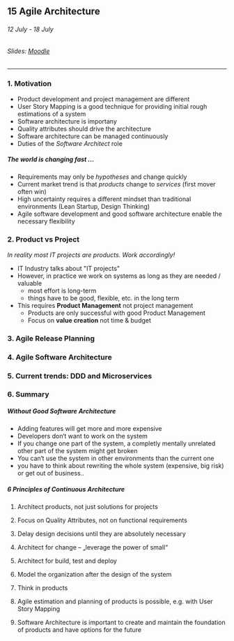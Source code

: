 ## 15 Agile Architecture

###### 12 July - 18 July

###### Slides: [Moodle](https://www.moodle.tum.de/mod/resource/view.php?id=603988)

---

### 1. Motivation

* Product development and project management are different
* User Story Mapping is a good technique for providing initial rough estimations of a system
* Software architecture is importany
* Quality attributes should drive the architecture
* Software architecture can be managed continuously
* Duties of the _Software Architect_ role

##### The world is changing fast ...

* Requirements may only be _hypotheses_ and change quickly
* Current market trend is that _products_ change to _services_  \(first mover often win\)
* High uncertainty requires a different mindset than traditional environments \(Lean Startup, Design Thinking\)
* Agile software development and good software architecture enable the necessary flexibility

### 2. Product vs Project

_In reality most IT projects are products. Work accordingly!_

* IT Industry talks about "IT projects"
* However, in practice we work on systems as long as they are needed / valuable
  * most effort is long-term
  * things have to be good, flexible, etc. in the long term
* This requires **Product Management** not project management
  * Products are only successful with good Product Management
  * Focus on **value creation** not time & budget

### 3. Agile Release Planning

### 4. Agile Software Architecture

### 5. Current trends: DDD and Microservices

### 6. Summary

##### Without Good Software Architecture

* Adding features will get more and more expensive
* Developers don‘t want to work on the system
* If you change one part of the system, a completly mentally unrelated other part of the system might get broken
* You can‘t use the system in other environments than the current one
* you have to think about rewriting the whole system \(expensive, big risk\) or get out of business..

##### 6 Principles of Continuous Architecture

1. Architect products, not just solutions for projects
2. Focus on Quality Attributes, not on functional requirements
3. Delay design decisions until they are absolutely necessary
4. Architect for change – „leverage the power of small“
5. Architect for build, test and deploy
6. Model the organization after the design of the system

7. Think in products

8. Agile estimation and planning of products is possible, e.g. with User Story Mapping

9. Software Architecture is important to create and maintain the foundation of products and have options for the future



